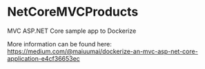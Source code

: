 # NetCoreMVCProducts

MVC ASP.NET Core sample app to Dockerize

More information can be found here: https://medium.com/@maiuumai/dockerize-an-mvc-asp-net-core-application-e4cf36653ec
